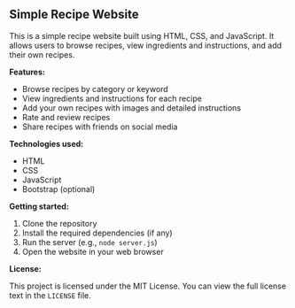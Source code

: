 ## Simple Recipe Website

This is a simple recipe website built using HTML, CSS, and JavaScript. It allows users to browse recipes, view ingredients and instructions, and add their own recipes.

**Features:**

* Browse recipes by category or keyword
* View ingredients and instructions for each recipe
* Add your own recipes with images and detailed instructions
* Rate and review recipes
* Share recipes with friends on social media

**Technologies used:**

* HTML
* CSS
* JavaScript
* Bootstrap (optional)

**Getting started:**

1. Clone the repository
2. Install the required dependencies (if any)
3. Run the server (e.g., `node server.js`)
4. Open the website in your web browser

**License:**

This project is licensed under the MIT License. You can view the full license text in the `LICENSE` file.

